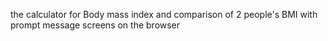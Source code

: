 the calculator for Body mass index and comparison of 2 people's BMI with prompt message screens on the browser
